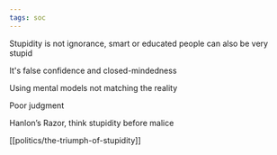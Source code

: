 ```yaml
---
tags: soc
---
```


Stupidity is not ignorance, smart or educated people can also be very stupid

It's false confidence and closed-mindedness

Using mental models not matching the reality

Poor judgment

Hanlon’s Razor, think stupidity before malice

[[politics/the-triumph-of-stupidity]]
